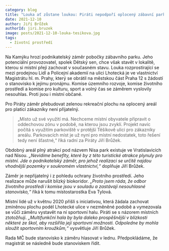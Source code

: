 ```yaml
---
category: blog
title: "Louka ať zůstane loukou: Piráti nepodpoří oplocený zábavní park"
date: 2021-12-10
author: Jiří Brůžek
authorId: jiri.bruzek
image: posts/2021-12-10-louka-tesikova.jpg
tags:
  - životní prostředí
---
```


Na Kamýku hrozí podnikatelský záměr pobočky zábavního parku. Jeho potenciální provozovatel, spolek Dětský sen, chce však stavět v lokalitě, kterou si místní přejí zachovat v současném stavu. Louka rozprostírající se mezi prodejnou Lidl a Policejní akademií na ulici Lhotecká je ve vlastnictví Magistrátu hl.&nbsp;m.&nbsp;Prahy, který se obrátil na městskou část Praha 12 s žádostí o stanovisko k jejímu pronájmu. Komise územního rozvoje, komise životního prostředí a komise pro kulturu, sport a volný čas se záměrem vyslovily nesouhlas. Proti jsou i místní občané.

Pro Piráty záměr přebudovat zelenou rekreační plochu na oplocený areál pro platící zákazníky není přijatelný. 

> „Místo už své využití má. Nechceme místní obyvatele připravit o oddechovou zónu v podobě, na kterou jsou zvyklí. Projekt navíc počítá s využitím parkoviště v protější Těšíkově ulici pro zákazníky areálu. Parkovacích míst je už nyní pro místní nedostatek, toto řešení tedy není šťastné,“ říká radní za Piráty Jiří Brůžek. 

Obdobný areál plný atrakcí pod názvem Nisa park existuje ve Vratislavicích nad Nisou. _„Nevidíme benefity, které by z této turistické atrakce plynuly pro místní. Jde o podnikatelský záměr, pro jehož realizaci se určitě najdou vhodnější pozemky v soukromém vlastnictví,“_ doplňuje Jiří Brůžek.

Záměr je nepřijatelný i z pohledu ochrany životního prostředí. Jeho realizace může narušit blízký biokoridor. _„Proto jsem ráda, že odbor životního prostředí i komise jsou v souladu a zastávají nesouhlasné stanovisko,“_ říká k tomu místostarostka Eva Tylová.

Místní lidé už v květnu 2020 přišli s iniciativou, která žádala zachovat zmíněnou plochu podél Lhotecké ulice v nezměněné podobě a vymezovala se vůči záměru vystavět na ní sportovní halu. Piráti se s názorem místních ztotožňují. _„Multifunkční hala by byla daleko prospěšnější v blízkosti některé ze škol, aby rozšířila její sportovní možnosti. Odpoledne by mohla sloužit sportovním kroužkům,“_ vysvětluje Jiří Brůžek.

Rada MČ bude stanovisko k záměru hlasovat v lednu. Předpokládáme, že magistrát se následně bude stanoviskem řídit.

